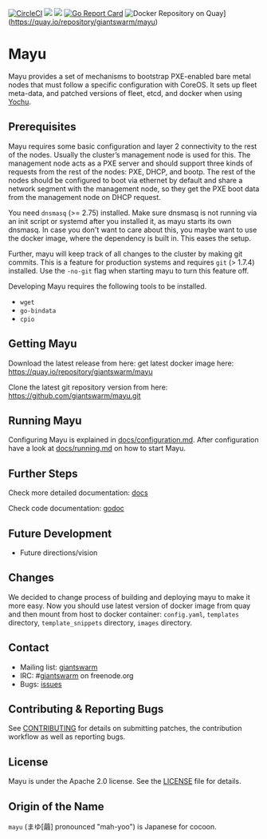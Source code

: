 [![CircleCI](https://circleci.com/gh/giantswarm/mayu.svg?&style=shield)](https://circleci.com/gh/giantswarm/mayu)
[![](https://godoc.org/github.com/giantswarm/mayu?status.svg)](http://godoc.org/github.com/giantswarm/mayu) [![](https://img.shields.io/docker/pulls/giantswarm/mayu.svg)](http://hub.docker.com/giantswarm/mayu)
[![Go Report Card](https://goreportcard.com/badge/github.com/giantswarm/mayu)](https://goreportcard.com/report/github.com/giantswarm/mayu)
![Docker Repository on Quay](https://quay.io/repository/giantswarm/mayu/status "Docker Repository on Quay")](https://quay.io/repository/giantswarm/mayu)

# Mayu
Mayu provides a set of mechanisms to bootstrap PXE-enabled bare metal nodes
that must follow a specific configuration with CoreOS. It sets up fleet
meta-data, and patched versions of fleet, etcd, and docker when using
[Yochu](https://github.com/giantswarm/yochu).

## Prerequisites

Mayu requires some basic configuration and layer 2 connectivity to the rest
of the nodes. Usually the cluster’s management node is used for this. The
management node acts as a PXE server and should support three kinds of requests
from the rest of the nodes: PXE, DHCP, and bootp. The rest of the nodes should
be configured to boot via ethernet by default and share a network segment with
the management node, so they get the PXE boot data from the management node on
DHCP request.

You need `dnsmasq` (>= 2.75) installed. Make sure dnsmasq is not running via an
init script or systemd after you installed it, as mayu starts its own
dnsmasq. In case you don't want to care about this, you maybe want to use the
docker image, where the dependency is built in. This eases the setup.

Further, mayu will keep track of all changes to the cluster by making git
commits. This is a feature for production systems and requires `git` (> 1.7.4)
installed. Use the `-no-git` flag when starting mayu to turn this feature off.

Developing Mayu requires the following tools to be installed.

 * `wget`
 * `go-bindata`
 * `cpio`

## Getting Mayu

Download the latest release from here: get latest docker image here: https://quay.io/repository/giantswarm/mayu

Clone the latest git repository version from here: https://github.com/giantswarm/mayu.git

## Running Mayu

Configuring Mayu is explained in [docs/configuration.md](docs/configuration.md). After configuration have
a look at [docs/running.md](docs/running.md) on how to start Mayu.

## Further Steps

Check more detailed documentation: [docs](docs)

Check code documentation: [godoc](https://godoc.org/github.com/giantswarm/mayu)

## Future Development

- Future directions/vision

## Changes
We decided to change process of building and deploying mayu to make it more easy.
Now you should use latest version of docker image from quay and then mount from host to docker container: `config.yaml`, `templates` directory, `template_snippets` directory, `images` directory.

## Contact

- Mailing list: [giantswarm](https://groups.google.com/forum/#!forum/giantswarm)
- IRC: #[giantswarm](irc://irc.freenode.org:6667/#giantswarm) on freenode.org
- Bugs: [issues](https://github.com/giantswarm/mayu/issues)

## Contributing & Reporting Bugs

See [CONTRIBUTING](CONTRIBUTING.md) for details on submitting patches, the
contribution workflow as well as reporting bugs.

## License

Mayu is under the Apache 2.0 license. See the [LICENSE](LICENSE) file for details.

## Origin of the Name

`mayu` (まゆ[繭] pronounced "mah-yoo") is Japanese for cocoon.
